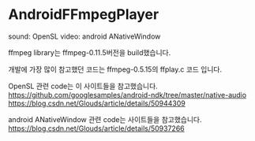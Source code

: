 # AndroidFFmpegPlayer

sound: OpenSL
video: android ANativeWindow

ffmpeg library는 ffmpeg-0.11.5버전을 build했습니다. 

개발에 가장 많이 참고했던 코드는 
ffmpeg-0.5.15의 ffplay.c 코드 입니다.

OpenSL 관련 code는 이 사이트들을 참고했습니다.
https://github.com/googlesamples/android-ndk/tree/master/native-audio
https://blog.csdn.net/Glouds/article/details/50944309 

android ANativeWindow 관련 code는 사이트들을 참고했습니다.
https://blog.csdn.net/Glouds/article/details/50937266

